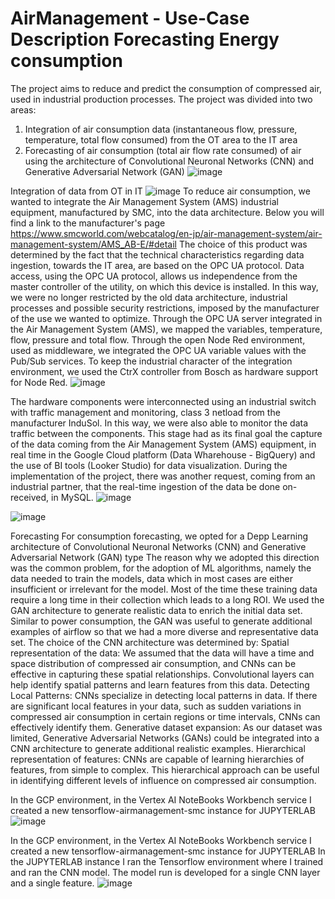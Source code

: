 # AirManagement - Use-Case Description Forecasting Energy consumption
The project aims to reduce and predict the consumption of compressed air, used in industrial production processes.
The project was divided into two areas:
1. Integration of air consumption data (instantaneous flow, pressure, temperature, total flow consumed) from the OT area to the IT area
2. Forecasting of air consumption (total air flow rate consumed) of air using the architecture of Convolutional Neuronal Networks (CNN) and Generative Adversarial Network (GAN)
![image](https://github.com/ro0tst/AirManagement/assets/93845063/fd3f6e59-ff78-4d0c-994e-ab557ed6bf3b)

Integration of data from OT in IT
![image](https://github.com/ro0tst/AirManagement/assets/93845063/1e91d86f-40aa-4ca9-b30d-da1798aa5872)
To reduce air consumption, we wanted to integrate the Air Management System (AMS) industrial equipment, manufactured by SMC, into the data architecture.
Below you will find a link to the manufacturer's page
https://www.smcworld.com/webcatalog/en-jp/air-management-system/air-management-system/AMS_AB-E/#detail
The choice of this product was determined by the fact that the technical characteristics regarding data ingestion, towards the IT area, are based on the OPC UA protocol.
Data access, using the OPC UA protocol, allows us independence from the master controller of the utility, on which this device is installed. In this way, we were no longer restricted by the old data architecture, industrial processes and possible security restrictions, imposed by the manufacturer of the use we wanted to optimize.
Through the OPC UA server integrated in the Air Management System (AMS), we mapped the variables, temperature, flow, pressure and total flow.
Through the open Node Red environment, used as middleware, we integrated the OPC UA variable values with the Pub/Sub services. To keep the industrial character of the integration environment, we used the CtrX controller from Bosch as hardware support for Node Red.
![image](https://github.com/ro0tst/AirManagement/assets/93845063/12a23476-cda2-42a5-8d46-16ab3bd940e9)

The hardware components were interconnected using an industrial switch with traffic management and monitoring, class 3 netload from the manufacturer InduSol. In this way, we were also able to monitor the data traffic between the components.
This stage had as its final goal the capture of the data coming from the Air Management System (AMS) equipment, in real time in the Google Cloud platform (Data Wharehouse - BigQuery) and the use of BI tools (Looker Studio) for data visualization.
During the implementation of the project, there was another request, coming from an industrial partner, that the real-time ingestion of the data be done on-received, in MySQL.
![image](https://github.com/ro0tst/AirManagement/assets/93845063/d18d2386-1f6a-436a-b13d-cb16c7877ff8)

![image](https://github.com/ro0tst/AirManagement/assets/93845063/a047be97-76ea-4fe8-a493-6434a5faa43c)

Forecasting
For consumption forecasting, we opted for a Depp Learning architecture of Convolutional Neuronal Networks (CNN) and Generative Adversarial Network (GAN) type
The reason why we adopted this direction was the common problem, for the adoption of ML algorithms, namely the data needed to train the models, data which in most cases are either insufficient or irrelevant for the model. Most of the time these training data require a long time in their collection which leads to a long ROI. We used the GAN architecture to generate realistic data to enrich the initial data set. Similar to power consumption, the GAN was useful to generate additional examples of airflow so that we had a more diverse and representative data set.
The choice of the CNN architecture was determined by:
Spatial representation of the data: We assumed that the data will have a time and space distribution of compressed air consumption, and CNNs can be effective in capturing these spatial relationships. Convolutional layers can help identify spatial patterns and learn features from this data.
Detecting Local Patterns: CNNs specialize in detecting local patterns in data. If there are significant local features in your data, such as sudden variations in compressed air consumption in certain regions or time intervals, CNNs can effectively identify them.
Generative dataset expansion: As our dataset was limited, Generative Adversarial Networks (GANs) could be integrated into a CNN architecture to generate additional realistic examples.
Hierarchical representation of features: CNNs are capable of learning hierarchies of features, from simple to complex. This hierarchical approach can be useful in identifying different levels of influence on compressed air consumption.

In the GCP environment, in the Vertex AI NoteBooks Workbench service I created a new tensorflow-airmanagement-smc instance for JUPYTERLAB
![image](https://github.com/ro0tst/AirManagement/assets/93845063/96e18821-9d09-4c5b-b2cf-66bc25eaa0ee)

In the GCP environment, in the Vertex AI NoteBooks Workbench service I created a new tensorflow-airmanagement-smc instance for JUPYTERLAB
In the JUPYTERLAB instance I ran the Tensorflow environment where I trained and ran the CNN model. The model run is developed for a single CNN layer and a single feature.
![image](https://github.com/ro0tst/AirManagement/assets/93845063/93479f77-03a1-417b-898a-d1dbc904f908)
